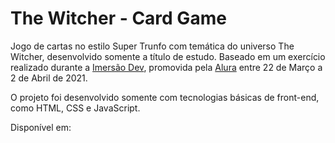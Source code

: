 # The Witcher - Card Game

Jogo de cartas no estilo Super Trunfo com temática do universo The Witcher, desenvolvido somente a título de estudo. Baseado em um exercício realizado durante a [Imersão Dev](https://imersao.dev/), promovida pela [Alura](https://www.alura.com.br/) entre 22 de Março a 2 de Abril de 2021.

O projeto foi desenvolvido somente com tecnologias básicas de front-end, como HTML, CSS e JavaScript.

Disponível em: